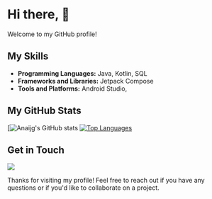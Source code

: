 # Hi there, 👋

Welcome to my GitHub profile! 

## My Skills

- **Programming Languages:** Java, Kotlin, SQL
- **Frameworks and Libraries:** Jetpack Compose
- **Tools and Platforms:** Android Studio,  

## My GitHub Stats

[![Anaijg's GitHub stats]([https://github-readme-stats.vercel.app/api?username=anaijg&show_icons=true&theme=radical])
[![Top Languages](https://github-readme-stats.vercel.app/api/top-langs/?username=anaijg)](https://github.com/anaijg/github-readme-stats)
## Get in Touch

<a href="https://www.linkedin.com/in/ana-isabel-jimenez-iesreyfernandovi-dam/"><img src="https://img.shields.io/badge/LinkedIn-0077B5?style=for-the-badge&logo=linkedin&logoColor=white" /></a>

Thanks for visiting my profile! Feel free to reach out if you have any questions or if you'd like to collaborate on a project.
